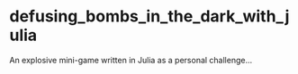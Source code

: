 # defusing_bombs_in_the_dark_with_julia
An explosive mini-game written in Julia as a personal challenge...
